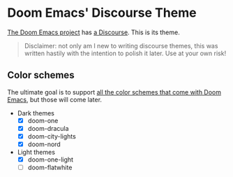 # Doom Emacs' Discourse Theme

[The Doom Emacs project](https://doomemacs.org) has [a Discourse](https://discourse.doomemacs.org). This is its theme.

> Disclaimer: not only am I new to writing discourse themes, this was written hastily with the intention to polish it later. Use at your own risk!

## Color schemes
The ultimate goal is to support [all the color schemes that come with Doom
Emacs](https://github.com/hlissner/emacs-doom-themes), but those will come
later.

+ Dark themes
  + [X] doom-one
  + [X] doom-dracula
  + [X] doom-city-lights
  + [x] doom-nord
+ Light themes
  + [X] doom-one-light
  + [ ] doom-flatwhite
